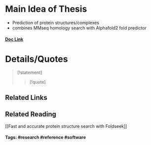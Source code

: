 # Main Idea of Thesis

- Prediction of protein structures/complexes
- combines MMseq homology search with Alphafold2 fold predictor

#### [Doc Link](https://www.nature.com/articles/s41592-022-01488-1)

# Details/Quotes
> [!statement] 
> 
> >[!quote]

## Related Links

## Related Reading
[[Fast and accurate protein structure search with Foldseek]]


#### Tags: #research #reference #software 